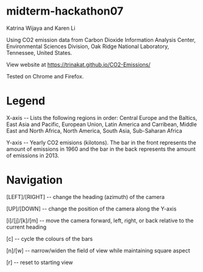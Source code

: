 # midterm-hackathon07

Katrina Wijaya and Karen Li

Using CO2 emission data from Carbon Dioxide Information Analysis Center, Environmental Sciences Division, Oak Ridge National Laboratory, Tennessee, United States.

View website at https://trinakat.github.io/CO2-Emissions/

Tested on Chrome and Firefox.

# Legend

X-axis -- Lists the following regions in order: Central Europe and the Baltics, East Asia and Pacific, European Union, Latin America and Carribean, Middle East and North Africa, North America, South Asia, Sub-Saharan Africa

Y-axis -- Yearly CO2 emisions (kilotons). The bar in the front represents the amount of emissions in 1960 and the bar in the back represents the amount of emissions in 2013.

# Navigation

[LEFT]/[RIGHT] -- change the heading (azimuth) of the camera

[UP]/[DOWN] -- change the position of the camera along the Y-axis

[i]/[j]/[k]/[m] -- move the camera forward, left, right, or back relative to the current heading

[c] -- cycle the colours of the bars

[n]/[w] -- narrow/widen the field of view while maintaining square aspect

[r] -- reset to starting view
